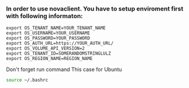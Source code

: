 ### In order to use novaclient. You have to setup enviroment first with following informaton:

```
export OS_TENANT_NAME=YOUR_TENANT_NAME
export OS_USERNAME=YOUR_USERNAME
export OS_PASSWORD=YOUR_PASSWORD
export OS_AUTH_URL=https://YOUR_AUTH_URL/
export OS_VOLUME_API_VERSION=2
export OS_TENANT_ID=SOMERANDOMSTRINGLULZ
export OS_REGION_NAME=REGION_NAME
```

Don't forget run command
This case for Ubuntu 
```bash
source ~/.bashrc
```

